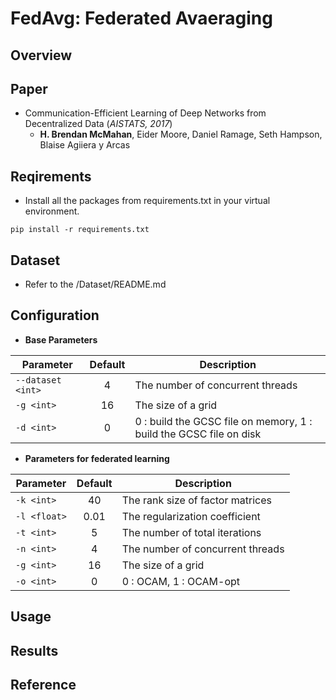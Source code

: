 # FedAvg: Federated Avaeraging

## Overview

## Paper
- Communication-Efficient Learning of Deep Networks from Decentralized Data (*AISTATS, 2017*)
  - **H. Brendan McMahan**, Eider Moore, Daniel Ramage, Seth Hampson, Blaise Agiiera y Arcas

## Reqirements
- Install all the packages from requirements.txt in your virtual environment. 
```
pip install -r requirements.txt
```

## Dataset
- Refer to the /Dataset/README.md

## Configuration

- **Base Parameters**

Parameter | Default | Description
--- | :---: | ---
`--dataset <int>` | 4 | The number of concurrent threads
`-g <int>` | 16 | The size of a grid
`-d <int>` | 0 | 0 : build the GCSC file on memory, 1 : build the GCSC file on disk

- **Parameters for federated learning**

Parameter | Default | Description
--- | :---: | ---
`-k <int>` | 40 | The rank size of factor matrices
`-l <float>` | 0.01 | The regularization coefficient
`-t <int>` | 5 | The number of total iterations
`-n <int>` | 4 | The number of concurrent threads
`-g <int>` | 16 | The size of a grid
`-o <int>` | 0 | 0 : OCAM, 1 : OCAM-opt
## Usage

## Results

## Reference
